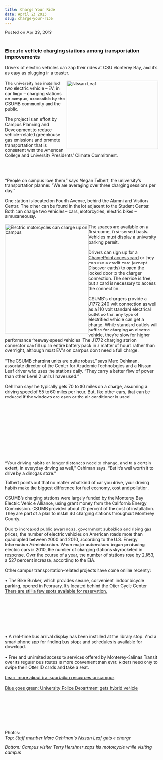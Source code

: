 ```yaml
---
title: Charge Your Ride
date: April 23 2013
slug: charge-your-ride
---
```





<span class="date">Posted on Apr 23, 2013    </span>
<h3><br>
Electric vehicle charging stations among transportation
improvements</br></h3>
<p>Drivers of electric vehicles can zap their rides at CSU Monterey
Bay, and it&#x2019;s as easy as plugging in a toaster.<br>
<br>
<img alt="Nissan Leaf" src="http://news.csumb.edu/sites/default/files/65/attachments/news/images/nissan_leaf.jpg" style="float:right; width:300px; height:225px">The university has
installed two electric vehicle &#x2013; EV, in car lingo &#x2013; charging
stations on campus, accessible by the CSUMB community and the
public.<br>
<br>
The project is an effort by Campus Planning and Development to
reduce vehicle-related greenhouse gas emissions and promote
transportation that is consistent with the American College and
University Presidents&#x2019; Climate Commitment.</br></br></img></br></br></p>
<p>&#x201C;People on campus love them,&#x201D; says Megan Tolbert, the
university&#x2019;s transportation planner. &#x201C;We are averaging over three
charging sessions per day.&#x201D;<br>
<br>
One station is located on Fourth Avenue, behind the Alumni and
Visitors Center. The other can be found in the lot adjacent to the
Student Center. Both can charge two vehicles &#x2013; cars, motorcycles,
electric bikes &#x2013; simultaneously.<br>
<br>
<img alt="Electric motorcycles can charge up on campus" src="http://news.csumb.edu/sites/default/files/65/attachments/news/images/electric_motorcycle_for_web.jpg" style="float:left; width:275px; height:361px">The spaces are
available on a first-come, first-served basis. Vehicles must
display a university parking permit.<br>
<br>
Drivers can sign up for a <a href="http://chargepoint.com/chargepointnet/how-sign-up.php" rel="nofollow">ChargePoint access card</a>&#xA0;or they can use a
credit card (except Discover cards) to open the locked door to the
charger connection. The service is free, but a card is necessary to
access the connection.<br>
<br>
CSUMB&apos;s chargers provide a J1772 240 volt connection as well as a
110 volt standard electrical outlet so that any type of electrified
vehicle can get a charge. While standard outlets will suffice for
charging an electric vehicle, they&#x2019;re slow for higher performance
freeway-speed vehicles. The J1772 charging station connector can
fill up an entire battery pack in a matter of hours rather than
overnight, although most EV&apos;s on campus don&apos;t need a full
charge.<br>
<br>
&#x201C;The CSUMB charging units are quite robust,&#x201D; says Marc Oehlman,
associate director of the Center for Academic Technologies and a
Nissan Leaf driver who uses the stations daily. &#x201C;They carry a
better flow of power than other Level 2 units I have used.&#x201D;<br>
<br>
Oehlman says he typically gets 70 to 80 miles on a charge, assuming
a driving speed of 55 to 60 miles per hour. But, like other cars,
that can be reduced if the windows are open or the air conditioner
is used.</br></br></br></br></br></br></br></br></img></br></br></br></br></p>
<p>&#x201C;Your driving habits on longer distances need to change, and to
a certain extent, in everyday driving as well,&#x201D; Oehlman says. &#x201C;But
it&#x2019;s well worth it to drive by a dinogas store.&#x201D;</p>
<p>Tolbert points out that no matter what kind of car you drive,
your driving habits make the biggest difference for fuel economy,
cost and pollution.<br>
<br>
CSUMB&#x2019;s charging stations were largely funded by the Monterey Bay
Electric Vehicle Alliance, using grant money from the California
Energy Commission. CSUMB provided about 20 percent of the cost of
installation. They are part of a plan to install 40 charging
stations throughout Monterey County.<br>
<br>
Due to increased public awareness, government subsidies and rising
gas prices, the number of electric vehicles on American roads more
than quadrupled between 2000 and 2010, according to the U.S. Energy
Information Administration. When major automakers began producing
electric cars in 2010, the number of charging stations skyrocketed
in response. Over the course of a year, the number of stations rose
by 2,853, a 527 percent increase, according to the EIA.<br>
<br>
Other campus transportation-related projects have come online
recently:<br>
<br>
&#x2022; The Bike Bunker, which provides secure, convenient, indoor
bicycle parking, opened in February. It&#x2019;s located behind the Otter
Cycle Center. <a href="http://activities.csumb.edu/bike-bunker" rel="nofollow">There are still a few spots available for
reservation.</a></br></br></br></br></br></br></br></br></p>
<p>&#x2022; A real-time bus arrival display has been installed at the
library stop. And a smart phone app for finding bus stops and
schedules is available for download.<br>
<br>
&#x2022; Free and unlimited access to services offered by Monterey-Salinas
Transit over its regular bus routes is more convenient than ever.
Riders need only to swipe their Otter ID cards and take a
seat.<br>
<br>
<a href="http://transportation.csumb.edu/tripwise-home" rel="nofollow">Learn more about transportation resources on
campus</a>.<br>
<br>
<a href="../../../2011/sep/30/blue-goes-green.html" rel="nofollow">Blue goes green: University Police Department gets
hybrid vehicle</a></br></br></br></br></br></br></p>
<p>&#xA0;</p>
<p class="small">Photos:<br>
<em>Top: Staff member Marc Oehlman&apos;s Nissan Leaf gets a
charge</em></br></p>
<p class="small"><em>Bottom: Campus visitor Terry Hershner zaps his
motorcycle while visiting campus</em><br>
&#xA0;</br></p>





